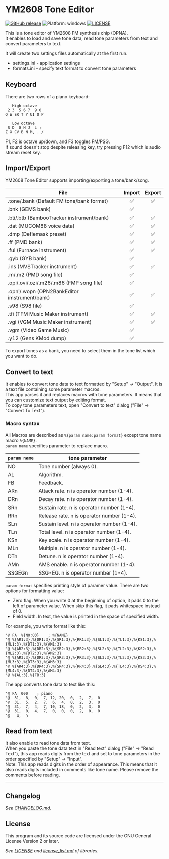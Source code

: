 # YM2608 Tone Editor

[![GitHub release](https://img.shields.io/badge/release-v0.4.4-brightgreen.svg)](https://github.com/rerrahkr/YM2608-Tone-Editor/releases)
![Platform: windows](https://img.shields.io/badge/platform-windows-lightgrey.svg)
[![LICENSE](https://img.shields.io/github/license/rerrahkr/YM2608-Tone-Editor.svg)](./LICENSE)

This is a tone editor of YM2608 FM synthesis chip (OPNA).  
It enables to load and save tone data, read tone parameters from text and convert parameters to text.

It will create two settings files automatically at the first run.

* settings.ini - application settings
* formats.ini - specify text format to convert tone parameters

## Keyboard

There are two rows of a piano keyboard:

```text
   High octave
 2 3  5 6 7  9 0
Q W ER T Y UI O P

   Low octave
 S D  G H J  L ;
Z X CV B N M, . /
```

F1, F2 is octave up/down, and F3 toggles FM/PSG.  
If sound doesn't stop despite releasing key, try pressing F12 which is audio stream reset key.

## Import/Export

YM2608 Tone Editor supports importing/exporting a tone/bank/song.

| File                                         | Import | Export |
| -------------------------------------------- | :----: | :----: |
| .tone/.bank (Default FM tone/bank format)    |   ✅    |   ✅    |
| .bnk (GEMS bank)                             |   ✅    |        |
| .bti/.btb (BambooTracker instrument/bank)    |   ✅    |   ✅    |
| .dat (MUCOM88 voice data)                    |   ✅    |   ✅    |
| .dmp (Deflemask preset)                      |   ✅    |   ✅    |
| .ff (PMD bank)                               |   ✅    |   ✅    |
| .fui (Furnace instrument)                    |   ✅    |   ✅    |
| .gyb (GYB bank)                              |   ✅    |        |
| .ins (MVSTracker instrument)                 |   ✅    |   ✅    |
| .m/.m2 (PMD song file)                       |   ✅    |        |
| .opi/.ovi/.ozi/.m26/.m86 (FMP song file)     |   ✅    |        |
| .opni/.wopn (OPN2BankEditor imstrument/bank) |   ✅    |   ✅    |
| .s98 (S98 file)                              |   ✅    |        |
| .tfi (TFM Music Maker instrument)            |   ✅    |   ✅    |
| .vgi (VGM Music Maker instrument)            |   ✅    |   ✅    |
| .vgm (Video Game Music)                      |   ✅    |        |
| .y12 (Gens KMod dump)                        |   ✅    |        |

To export tones as a bank, you need to select them in the tone list which you want to do.

## Convert to text

It enables to convert tone data to text formatted by "Setup" -> "Output". It is a text file containing some parameter macros.  
This app parses it and replaces macros with tone parameters. It means that you can customize text output by editing format.  
To copy tone parameters text, open "Convert to text" dialog ("File" -> "Convert To Text").

### Macro syntax

All Macros are described as `%{param name:param format}` except tone name macro `%{NAME}`.  
`param name` specifies parameter to replace macro.

| `param name` | tone parameter                             |
| ------------ | ------------------------------------------ |
| NO           | Tone number (always 0).                    |
| AL           | Algorithm.                                 |
| FB           | Feedback.                                  |
| ARn          | Attack rate. n is operator number (1-4).   |
| DRn          | Decay rate. n is operator number (1-4).    |
| SRn          | Sustain rate. n is operator number (1-4).  |
| RRn          | Release rate. n is operator number (1-4).  |
| SLn          | Sustain level. n is operator number (1-4). |
| TLn          | Total level. n is operator number (1-4).   |
| KSn          | Key scale. n is operator number (1-4).     |
| MLn          | Multiple. n is operator number (1-4).      |
| DTn          | Detune. n is operator number (1-4).        |
| AMn          | AMS enable. n is operator number (1-4).    |
| SSGEGn       | SSG-EG. n is operator number (1-4).        |

`param format` specifies printing style of paramer value. There are two options for formatting value:

* Zero flag. When you write 0 at the beginning of option, it pads 0 to the left of parameter value. When skip this flag, it pads whitespace instead of 0.
* Field width. In text, the value is printed in the space of specified width.

For example, you write format like this:

```text
'@ FA  %{NO:03}    ; %{NAME}
'@ %{AR1:3},%{DR1:3},%{SR1:3},%{RR1:3},%{SL1:3},%{TL1:3},%{KS1:3},%{ML1:3},%{DT1:3},%{AM1:3}
'@ %{AR2:3},%{DR2:3},%{SR2:3},%{RR2:3},%{SL2:3},%{TL2:3},%{KS2:3},%{ML2:3},%{DT2:3},%{AM2:3}
'@ %{AR3:3},%{DR3:3},%{SR3:3},%{RR3:3},%{SL3:3},%{TL3:3},%{KS3:3},%{ML3:3},%{DT3:3},%{AM3:3}
'@ %{AR4:3},%{DR4:3},%{SR4:3},%{RR4:3},%{SL4:3},%{TL4:3},%{KS4:3},%{ML4:3},%{DT4:3},%{AM4:3}
'@ %{AL:3},%{FB:3}
```

The app converts tone data to text like this:

```text
'@ FA  000    ; piano
'@  31,  8,  0,  7, 12, 20,  0,  2,  7,  0
'@  31,  5,  2,  7,  6,  4,  0,  2,  3,  0
'@  31,  7,  4,  7, 10, 18,  0,  2,  3,  0
'@  31,  0,  4,  7,  0,  0,  0,  2,  0,  0
'@   4,  5
```

## Read from text

It also enable to read tone data from text.  
When you paste the tone data text in "Read text" dialog ("File" -> "Read Text"), this app reads digits from the text and set to tone parameters in the order specified by "Setup" -> "Input".  
Note: This app reads digits in the order of appearance. This means that it also reads digits included in comments like tone name. Please remove the comments before reading.

---

## Changelog

*See [CHANGELOG.md](./CHANGELOG.md).*

## License

This program and its source code are licensed under the GNU General License Version 2 or later.

*See [LICENSE](./LICENSE) and [license_list.md](./license_list.md) of libraries.*
